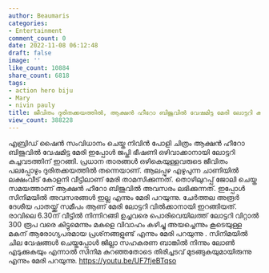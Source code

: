 ```yaml
---
author: Beaumaris
categories:
- Entertainment
comment_count: 0
date: 2022-11-08 06:12:48
draft: false
image: ''
like_count: 10884
share_count: 6818
tags:
- action hero biju
- Mary
- nivin pauly
title: ജീവിതം ദുരിതക്കയത്തിൽ, ആക്ഷൻ ഹീറോ ബിജുവിൽ വേഷമിട്ട മേരി ലോട്ടറി കച്ചവടത്തിന്
view_count: 388228
---
```


എബ്രിഡ് ഷൈൻ സംവിധാനം ചെയ്ത നിവിൻ പോളി ചിത്രം ആക്ഷൻ ഹീറോ ബിജുവിൽ വേഷമിട്ട മേരി ഇപ്പോൾ ജപ്തി ഭീഷണി ഒഴിവാക്കാനായി ലോട്ടറി കച്ചവടത്തിന് ഇറങ്ങി. പ്രധാന താരങ്ങൾ ഒഴികെയുള്ളവരുടെ ജീവിതം പലപ്പോഴും ദുരിതക്കയത്തിൽ തന്നെയാണ്. ആലപ്പുഴ എഴുപുന്ന ചാണിയില്‍ ലക്ഷംവീട് കോളനി വീട്ടിലാണ് മേരി താമസിക്കുന്നത്. തൊഴിലുറപ്പ് ജോലി ചെയ്ത സമയത്താണ് ആക്ഷൻ ഹീറോ ബിജുവിൽ അവസരം ലഭിക്കുന്നത്. ഇപ്പോൾ സിനിമയിൽ അവസരങ്ങൾ ഇല്ല എന്നും മേരി പറയുന്നു. ചേര്‍ത്തല അരൂര്‍ ദേശീയ പാതയ്ക്ക് സമീപം ആണ് മേരി ലോട്ടറി വില്‍ക്കാനായി ഇറങ്ങിയത്. രാവിലെ 6.30ന് വീട്ടില്‍ നിന്നിറങ്ങി ഉച്ചവരെ പൊരിവെയിലത്ത് ലോട്ടറി വിറ്റാൽ 300 രൂപ വരെ കിട്ടുമെന്നും മകളെ വിവാഹം കഴിച്ചു അയച്ചെന്നും കൂടെയുള്ള മകന് ആരോഗ്യപരമായ പ്രശ്‌നങ്ങളുണ്ട് എന്നും മേരി പറയുന്നു . സിനിമയിൽ ചില വേഷങ്ങൾ ചെയ്തപ്പോൾ ജില്ലാ സഹകരണ ബാങ്കില്‍ നിന്നും ലോണ്‍ എടുക്കുകയും എന്നാൽ സിനിമ കുറഞ്ഞതോടെ തിരിച്ചടവ് മുടങ്ങുകയുമായിരുന്നു എന്നും മേരി പറയുന്നു. https://youtu.be/UF7fjeBTqso
